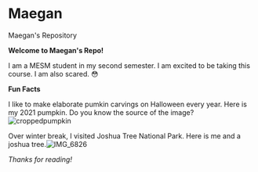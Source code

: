 # Maegan
Maegan's Repository

**Welcome to Maegan's Repo!**

I am a MESM student in my second semester. I am excited to be taking this course. I am also scared. 😳

**Fun Facts**

I like to make elaborate pumkin carvings on Halloween every year. Here is my 2021 pumpkin. Do you know the source of the image?![croppedpumpkin](https://user-images.githubusercontent.com/98616412/151851702-78c637c1-5a8e-41e8-94fb-c9b344aed4db.jpg)

Over winter break, I visited Joshua Tree National Park. Here is me and a joshua tree.![IMG_6826](https://user-images.githubusercontent.com/98616412/151851832-218dd986-ed9b-4a78-b08d-da5a912fa8af.jpg)

*Thanks for reading!*
